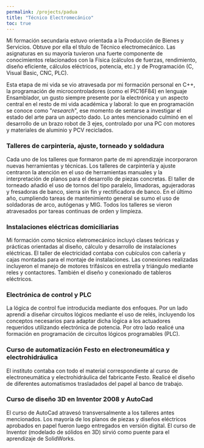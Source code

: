 ```yaml
---
permalink: /projects/padua
title: "Técnico Electromecánico"
toc: true
---
```


Mi formación secundaria estuvo orientada a la Producción de Bienes y Servicios.
Obtuve por ella el título de Técnico electromecánico. Las asignaturas en su
mayoría tuvieron una fuerte componente de conocimientos relacionados con la
Física (cálculos de fuerzas, rendimiento, diseño eficiente, cálculos eléctricos, 
potencia, etc.) y de Programación (C, Visual Basic, CNC, PLC).

Esta etapa de mi vida se vio atravesada por mi formación personal en C++, la
programación de microcontroladores (como el PIC16F84) en lenguaje Ensamblador,
un gusto siempre presente por la electrónica y un aspecto central en el resto de
mi vida académica y laboral: lo que en programación se conoce como "_research_",
ese momento de sentarse a investigar el estado del arte para un aspecto dado.
Lo antes mencionado culminó en el desarrollo de un brazo robot de 3 ejes, 
controlado por una PC con motores y materiales de aluminio y PCV reciclados.

### Talleres de carpintería, ajuste, torneado y soldadura

Cada uno de los talleres que formaron parte de mi aprendizaje incorporaron
nuevas herramientas y técnicas. Los talleres de carpintería y ajuste centraron
la atención en el uso de herramientas manuales y la interpretación de planos
para el desarrollo de piezas concretas. El taller de torneado añadió el uso
de tornos del tipo paralelo, limadoras, agujeradoras y fresadoras de banco,
sierra sin fin y rectificadora de banco. En el último año, cumpliendo tareas
de mantenimiento general se sumo el uso de soldadoras de arco, autógenas y MIG.
Todos los talleres se vieron atravesados por tareas continuas de orden y
limpieza.

### Instalaciones eléctricas domiciliarias

Mi formación como técnico eletromecánico incluyó clases teóricas y prácticas
orientadas al diseño, cálculo y desarrollo de instalaciones eléctricas. El
taller de electricidad contaba con cubículos con cañería y cajas montadas para
el montaje de instalaciones. Las conexiones realizadas incluyeron el manejo
de motores trifásicos en estrella y triángulo mediante reles y contactores. 
También el diseño y conexionado de tableros eléctricos.

### Electrónica de control y PLC

La lógica de control fue introducida mediante dos enfoques. Por un lado aprendí
a diseñar circuitos lógicos mediante el uso de relés, incluyendo los conceptos
necesarios para adaptar dicha lógica a los actuadores requeridos utilizando
electrónica de potencia. Por otro lado realicé una formación en programación de
circuítos lógicos programables (PLC).

### Curso de automatización Festo en electroneumática y electrohidráulica

El instituto contaba con todo el material correspondiente al curso de
electroneumática y electrohidráulica del fabricante Festo. Realicé el diseño
de diferentes automatismos trasladados del papel al banco de trabajo.

### Curso de diseño 3D en Inventor 2008 y AutoCad

El curso de AutoCad atravesó transversalmente a los talleres antes mencionados.
Los mayoría de los planos de piezas y diseños eléctricos aprobados en papel
fueron luego entregados en versión digital. El curso de Inventor (modelado de 
sólidos en 3D) sirvió como puente para el aprendizaje de SolidWorks.
